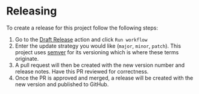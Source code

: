 # Releasing

To create a release for this project follow the following steps:

1. Go to the [Draft Release](https://github.com/abcxyz/github-metrics-aggregator/actions/workflows/draft-release.yml) action and click `Run workflow`
2. Enter the update strategy you would like (`major`, `minor`, `patch`). This project uses [semver](https://semver.org/) for its
   versioning which is where these terms originate.
3. A pull request will then be created with the new version number and release notes. Have this PR reviewed for correctness.
4. Once the PR is approved and merged, a release will be created with the new version and published to GitHub.
